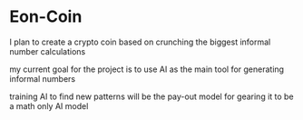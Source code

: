 # Eon-Coin

I plan to create a crypto coin based on crunching the biggest informal number calculations

my current goal for the project is to use AI as the main tool for generating informal numbers

training AI to find new patterns will be the pay-out model for gearing it to be a math only AI model
